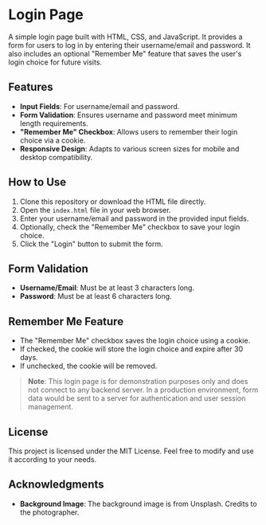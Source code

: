 # Login Page

A simple login page built with HTML, CSS, and JavaScript. It provides a form for users to log in by entering their username/email and password. It also includes an optional "Remember Me" feature that saves the user's login choice for future visits.

## Features
- **Input Fields**: For username/email and password.
- **Form Validation**: Ensures username and password meet minimum length requirements.
- **"Remember Me" Checkbox**: Allows users to remember their login choice via a cookie.
- **Responsive Design**: Adapts to various screen sizes for mobile and desktop compatibility.

## How to Use
1. Clone this repository or download the HTML file directly.
2. Open the `index.html` file in your web browser.
3. Enter your username/email and password in the provided input fields.
4. Optionally, check the "Remember Me" checkbox to save your login choice.
5. Click the "Login" button to submit the form.

## Form Validation
- **Username/Email**: Must be at least 3 characters long.
- **Password**: Must be at least 6 characters long.

## Remember Me Feature
- The "Remember Me" checkbox saves the login choice using a cookie.
- If checked, the cookie will store the login choice and expire after 30 days.
- If unchecked, the cookie will be removed.

> **Note**: This login page is for demonstration purposes only and does not connect to any backend server. In a production environment, form data would be sent to a server for authentication and user session management.

## License
This project is licensed under the MIT License. Feel free to modify and use it according to your needs.

## Acknowledgments
- **Background Image**: The background image is from Unsplash. Credits to the photographer.
